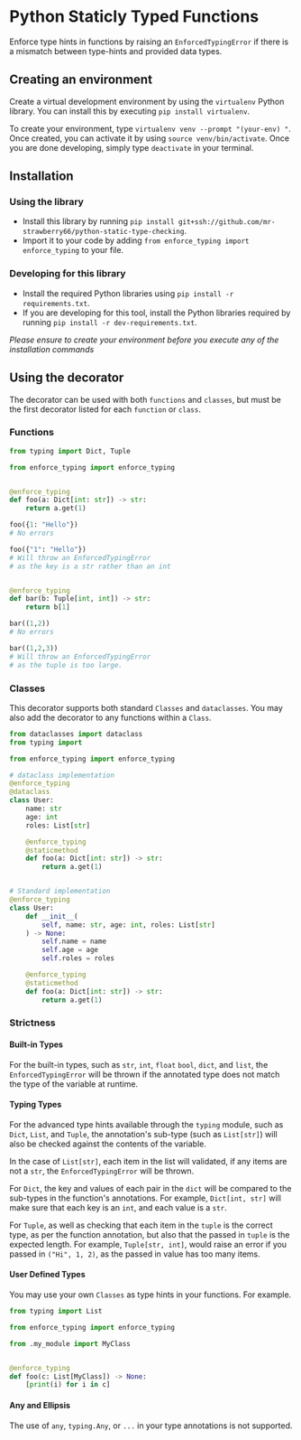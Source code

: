 # Python Staticly Typed Functions
Enforce type hints in functions by raising an `EnforcedTypingError` if there is a mismatch between type-hints and provided data types.


## Creating an environment
Create a virtual development environment by using the `virtualenv` Python library. You can install this by executing `pip install virtualenv`. 

To create your environment, type `virtualenv venv --prompt "(your-env) "`. Once created, you can activate it by using `source venv/bin/activate`. Once you are done developing, simply type `deactivate` in your terminal.


## Installation
### Using the library
*   Install this library by running `pip install git+ssh://github.com/mr-strawberry66/python-static-type-checking`. 
*   Import it to your code by adding `from enforce_typing import enforce_typing` to your file.

### Developing for this library
*   Install the required Python libraries using `pip install -r requirements.txt`.
*   If you are developing for this tool, install the Python libraries required by running `pip install -r dev-requirements.txt`.

*Please ensure to create your environment before you execute any of the installation commands*

## Using the decorator
The decorator can be used with both `functions` and `classes`, but must be the first decorator listed for each `function` or `class`. 
### Functions
```py
from typing import Dict, Tuple

from enforce_typing import enforce_typing


@enforce_typing
def foo(a: Dict[int: str]) -> str:
    return a.get(1)

foo({1: "Hello"})
# No errors

foo({"1": "Hello"}) 
# Will throw an EnforcedTypingError
# as the key is a str rather than an int


@enforce_typing
def bar(b: Tuple[int, int]) -> str:
    return b[1]

bar((1,2))
# No errors

bar((1,2,3))
# Will throw an EnforcedTypingError
# as the tuple is too large.
```

### Classes
This decorator supports both standard `Classes` and `dataclasses`. You may also add the decorator to any functions within a `Class`.
```py
from dataclasses import dataclass
from typing import 

from enforce_typing import enforce_typing

# dataclass implementation
@enforce_typing
@dataclass
class User:
    name: str
    age: int
    roles: List[str]

    @enforce_typing
    @staticmethod
    def foo(a: Dict[int: str]) -> str:
        return a.get(1)


# Standard implementation
@enforce_typing
class User:
    def __init__(
        self, name: str, age: int, roles: List[str]
    ) -> None:
        self.name = name
        self.age = age
        self.roles = roles

    @enforce_typing
    @staticmethod
    def foo(a: Dict[int: str]) -> str:
        return a.get(1)
```

### Strictness
#### **Built-in Types**
For the built-in types, such as `str`, `int`, `float` `bool`, `dict`, and `list`, the `EnforcedTypingError` will be thrown if the annotated type does not match the type of the variable at runtime.

#### **Typing Types**
For the advanced type hints available through the `typing` module, such as `Dict`, `List`, and `Tuple`, the annotation's sub-type (such as `List[str]`) will also be checked against the contents of the variable. 

In the case of `List[str]`, each item in the list will validated, if any items are not a `str`, the `EnforcedTypingError` will be thrown.

For `Dict`, the key and values of each pair in the `dict` will be compared to the sub-types in the function's annotations. For example, `Dict[int, str]` will make sure that each key is an `int`, and each value is a `str`.

For `Tuple`, as well as checking that each item in the `tuple` is the correct type, as per the function annotation, but also that the passed in `tuple` is the expected length. For example, `Tuple[str, int]`, would raise an error if you passed in `("Hi", 1, 2)`, as the passed in value has too many items.

#### **User Defined Types**
You may use your own `Classes` as type hints in your functions. For example.
```py
from typing import List

from enforce_typing import enforce_typing

from .my_module import MyClass


@enforce_typing
def foo(c: List[MyClass]) -> None:
    [print(i) for i in c]
```

#### **Any and Ellipsis**
The use of `any`, `typing.Any`, or `...` in your type annotations is not supported.
